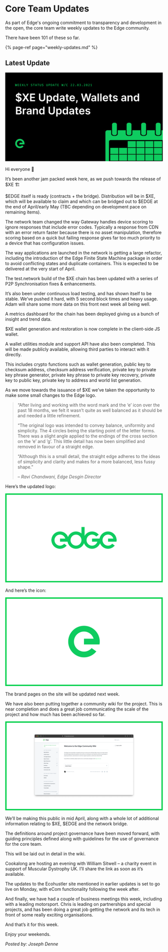 # Core Team Updates

As part of Edge's ongoing commitment to transparency and development in the open, the core team write weekly updates to the Edge community.

There have been 101 of these so far.

{% page-ref page="weekly-updates.md" %}

## Latest Update

![](../../.gitbook/assets/weeklyupdate220321.png)

Hi everyone 👋

It’s been another jam packed week here, as we push towards the release of $XE 🏗️

$EDGE itself is ready \(contracts + the bridge\). Distribution will be in $XE, which will be available to claim and which can be bridged out to $EDGE at the end of April/early May \(TBC depending on development pace on remaining items\).

The network team changed the way Gateway handles device scoring to ignore responses that include error codes. Typically a response from CDN with an error return faster because there is no asset manipulation, therefore scoring based on a quick but failing response gives far too much priority to a device that has configuration issues.

The way applications are launched in the network is getting a large refactor, including the introduction of the Edge Finite State Machine package in order to avoid conflicting states and duplicate containers. This is expected to be delivered at the very start of April.

The test.network build of the $XE chain has been updated with a series of P2P Synchronisation fixes & enhancements.

It’s also been under continuous load testing, and has shown itself to be stable. We’ve pushed it hard, with 5 second block times and heavy usage. Adam will share some more data on this front next week all being well.

A metrics dashboard for the chain has been deployed giving us a bunch of insight and trend data.

$XE wallet generation and restoration is now complete in the client-side JS wallet.

A wallet utilities module and support API have also been completed. This will be made publicly available, allowing third parties to interact with it directly.

This includes crypto functions such as wallet generation, public key to checksum address, checksum address verification, private key to private key phrase generator, private key phrase to private key recovery, private key to public key, private key to address and world list generation.

As we move towards the issuance of $XE we’ve taken the opportunity to make some small changes to the Edge logo.

> “After living and working with the word mark and the ‘e’ icon over the past 18 months, we felt it wasn’t quite as well balanced as it should be and needed a little refinement.
>
> “The original logo was intended to convey balance, uniformity and simplicity. The 4 circles being the starting point of the letter forms. There was a slight angle applied to the endings of the cross section on the ‘e’ and ’g’. This little detail has now been simplified and removed in favour of a straight edge.
>
> “Although this is a small detail, the straight edge adheres to the ideas of simplicity and clarity and makes for a more balanced, less fussy shape.”
>
> _– Ravi Chandwani, Edge Desgin Director_

Here’s the updated logo:

![](../../.gitbook/assets/logo.png)

And here’s the icon:

![](../../.gitbook/assets/icon.png)

The brand pages on the site will be updated next week.

We have also been putting together a community wiki for the project. This is near completion and does a great job communicating the scale of the project and how much has been achieved so far.

![](../../.gitbook/assets/wiki.png)

We’ll be making this public in mid April, along with a whole lot of additional information relating to $XE, $EDGE and the network bridge.

The definitions around project governance have been moved forward, with guiding principles defined along with guidelines for the use of governance for the core team.

This will be laid out in detail in the wiki.

Cookalong are hosting an evening with William Sitwell – a charity event in support of Muscular Dystrophy UK. I’ll share the link as soon as it’s available.

The updates to the Ecohustler site mentioned in earlier updates is set to go live on Monday, with eCom functionality following the week after.

And finally, we have had a couple of business meetings this week, including with a leading motorsport. Chris is leading on partnerships and special projects, and has been doing a great job getting the network and its tech in front of some really exciting organisations.

And that’s it for this week.

Enjoy your weekends.

_Posted by: Joseph Denne_

